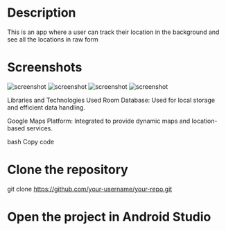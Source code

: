 # Description
This is an app where a user can track their location in the background and see all the locations in raw form

# Screenshots
![screenshot](https://github.com/beniezsche/DriveU/blob/master/Screenshots/Screenshot1.jpg?raw=true)
![screenshot](https://github.com/beniezsche/DriveU/blob/master/Screenshots/Screenshot2.jpg?raw=true)
![screenshot](https://github.com/beniezsche/DriveU/blob/master/Screenshots/Screenshot3.jpg?raw=true)
![screenshot](https://github.com/beniezsche/DriveU/blob/master/Screenshots/Screenshot4.jpg?raw=true)


Libraries and Technologies Used
Room Database: Used for local storage and efficient data handling.

Google Maps Platform: Integrated to provide dynamic maps and location-based services.


bash
Copy code
# Clone the repository
git clone https://github.com/your-username/your-repo.git

# Open the project in Android Studio